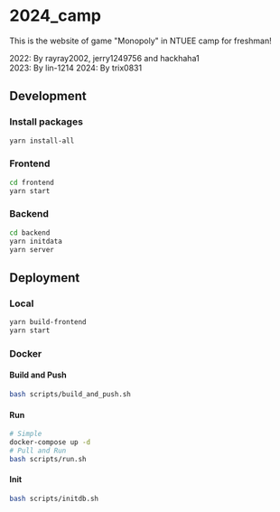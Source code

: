 # 2024_camp

This is the website of game "Monopoly" in NTUEE camp for freshman!

2022: By rayray2002, jerry1249756 and hackhaha1\
2023: By lin-1214
2024: By trix0831

## Development
### Install packages
```bash
yarn install-all
```


### Frontend
```bash
cd frontend
yarn start
```

### Backend
```bash
cd backend
yarn initdata
yarn server
```
## Deployment
### Local
```bash
yarn build-frontend
yarn start
```

### Docker
#### Build and Push
```bash
bash scripts/build_and_push.sh
```

#### Run
```bash
# Simple
docker-compose up -d
# Pull and Run
bash scripts/run.sh
```

#### Init
```bash
bash scripts/initdb.sh
```
